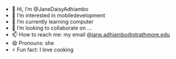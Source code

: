 - 👋 Hi, I’m @JaneDaisyAdhiambo
- 👀 I’m interested in mobiledevelopment
- 🌱 I’m currently learning computer
- 💞️ I’m looking to collaborate on ...
- 📫 How to reach me: my email @jane.adhiambo@strathmore.edu
- 😄 Pronouns: she
- ⚡ Fun fact: I love cooking

<!---
JaneDaisyAdhiambo/JaneDaisyAdhiambo is a ✨ special ✨ repository because its `README.md` (this file) appears on your GitHub profile.
You can click the Preview link to take a look at your changes.
--->
